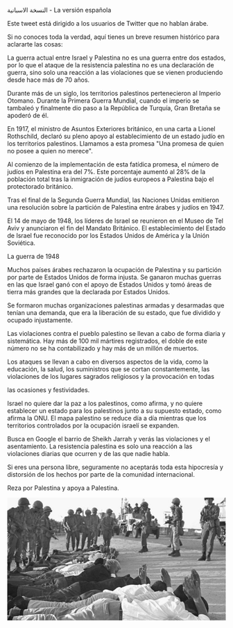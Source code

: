 ﻿اﻟﻨﺴﺨﺔ اﻻﺳﺒﺎﻧﯿﺔ - La versión española

Este tweet está dirigido a los usuarios de Twitter que no hablan árabe.

Si no conoces toda la verdad, aquí tienes un breve resumen histórico para aclararte las cosas:

La guerra actual entre Israel y Palestina no es una guerra entre dos estados, por lo que el ataque de la resistencia palestina no es una declaración de guerra, sino solo una reacción a las violaciones que se vienen produciendo desde hace más de 70 años.

Durante más de un siglo, los territorios palestinos pertenecieron al Imperio Otomano. Durante la Primera Guerra Mundial, cuando el imperio se tambaleó y finalmente dio paso a la República de Turquía, Gran Bretaña se apoderó de él.

En 1917, el ministro de Asuntos Exteriores británico, en una carta a Lionel Rothschild, declaró su pleno apoyo al establecimiento de un estado judío en los territorios palestinos. Llamamos a esta promesa "Una promesa de quien no posee a quien no merece".

Al comienzo de la implementación de esta fatídica promesa, el número de judíos en Palestina era del 7%. Este porcentaje aumentó al 28% de la población total tras la inmigración de judíos europeos a Palestina bajo el protectorado británico.

Tras el final de la Segunda Guerra Mundial, las Naciones Unidas emitieron una resolución sobre la partición de Palestina entre árabes y judíos en 1947.

El 14 de mayo de 1948, los líderes de Israel se reunieron en el Museo de Tel Aviv y anunciaron el fin del Mandato Británico. El establecimiento del Estado de Israel fue reconocido por los Estados Unidos de América y la Unión Soviética.

La guerra de 1948

Muchos países árabes rechazaron la ocupación de Palestina y su partición por parte de Estados Unidos de forma injusta. Se ganaron muchas guerras en las que Israel ganó con el apoyo de Estados Unidos y tomó áreas de tierra más grandes que la declarada por Estados Unidos.

Se formaron muchas organizaciones palestinas armadas y desarmadas que tenían una demanda, que era la liberación de su estado, que fue dividido y ocupado injustamente.

Las violaciones contra el pueblo palestino se llevan a cabo de forma diaria y sistemática. Hay más de 100 mil mártires registrados, el doble de este número no se ha contabilizado y hay más de un millón de muertos.

Los ataques se llevan a cabo en diversos aspectos de la vida, como la educación, la salud, los suministros que se cortan constantemente, las violaciones de los lugares sagrados religiosos y la provocación en todas

las ocasiones y festividades.

Israel no quiere dar la paz a los palestinos, como afirma, y no quiere establecer un estado para los palestinos junto a su supuesto estado, como afirma la ONU. El mapa palestino se reduce día a día mientras que los territorios controlados por la ocupación israelí se expanden.

Busca en Google el barrio de Sheikh Jarrah y verás las violaciones y el asentamiento. La resistencia palestina es solo una reacción a las violaciones diarias que ocurren y de las que nadie habla.

Si eres una persona libre, seguramente no aceptarás toda esta hipocresía y distorsión de los hechos por parte de la comunidad internacional.

Reza por Palestina y apoya a Palestina.

![](../../threadsimages/first/../../threadsimages/first/002.jpeg)
